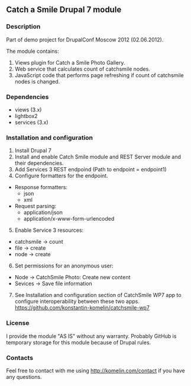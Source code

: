 ## Catch a Smile Drupal 7 module

### Description
Part of demo project for DrupalConf Moscow 2012 (02.06.2012).

The module contains:  
1.  Views plugin for Catch a Smile Photo Gallery.
2.  Web service that calculates count of catchsmile nodes.
3.  JavaScript code that performs page refreshing if count of catchsmile nodes is changed.

### Dependencies
* views (3.x)
* lightbox2
* services (3.x)

### Installation and configuration
1. Install Drupal 7
2. Install and enable Catch Smile module and REST Server module and their dependencies.
3. Add Services 3 REST endpoind (Path to endpoint = endpoint1)
4. Configure formatters for the endpoint.
  - Response formatters:
    + json
    + xml
  - Request parsing:
    - application/json
    - application/x-www-form-urlencoded
5. Enable Service 3 resources:
  - catchsmile -> count
  - file -> create
  - node -> create
6. Set permissions for an anonymous user:
  - Node -> CatchSmile Photo: Create new content
  - Sevices -> Save file information
7. See Installation and configuration section of CatchSmile WP7 app to configure interoperability between these two apps.
https://github.com/konstantin-komelin/catchsmile-wp7

### License
I provide the module "AS IS" without any warranty.
Probably GitHub is temporary storage for this module because of Drupal rules.

### Contacts
Feel free to contact with me using http://komelin.com/contact if you have any questions.